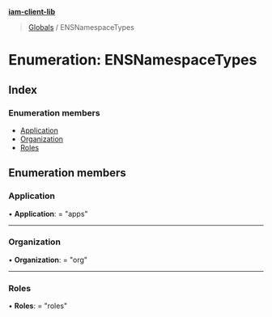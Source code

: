 **[iam-client-lib](../README.md)**

> [Globals](../globals.md) / ENSNamespaceTypes

# Enumeration: ENSNamespaceTypes

## Index

### Enumeration members

* [Application](ensnamespacetypes.md#application)
* [Organization](ensnamespacetypes.md#organization)
* [Roles](ensnamespacetypes.md#roles)

## Enumeration members

### Application

•  **Application**:  = "apps"

___

### Organization

•  **Organization**:  = "org"

___

### Roles

•  **Roles**:  = "roles"
